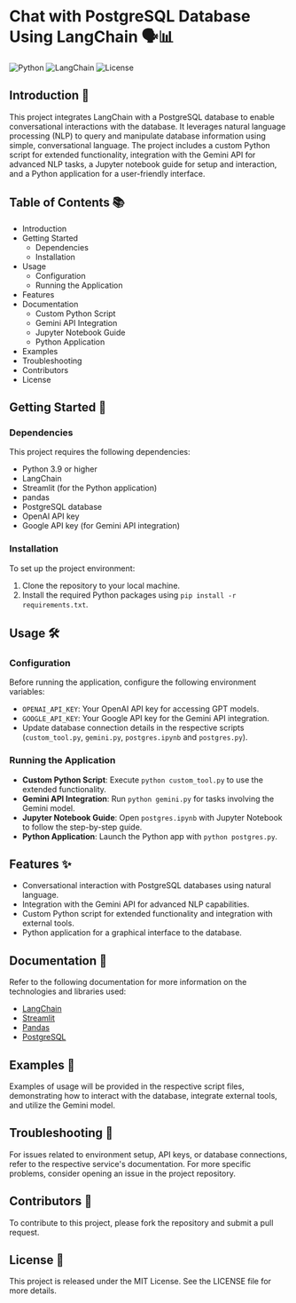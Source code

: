 
# Chat with PostgreSQL Database Using LangChain 🗣️📊

![Python](https://img.shields.io/badge/python-3.9+-blue.svg)
![LangChain](https://img.shields.io/badge/LangChain-Integrated-orange)
![License](https://img.shields.io/badge/license-MIT-green)

## Introduction 📜
This project integrates LangChain with a PostgreSQL database to enable conversational interactions with the database. It leverages natural language processing (NLP) to query and manipulate database information using simple, conversational language. The project includes a custom Python script for extended functionality, integration with the Gemini API for advanced NLP tasks, a Jupyter notebook guide for setup and interaction, and a Python application for a user-friendly interface.

## Table of Contents 📚
- Introduction
- Getting Started
  - Dependencies
  - Installation
- Usage
  - Configuration
  - Running the Application
- Features
- Documentation
  - Custom Python Script
  - Gemini API Integration
  - Jupyter Notebook Guide
  - Python Application
- Examples
- Troubleshooting
- Contributors
- License

## Getting Started 🚀

### Dependencies
This project requires the following dependencies:
- Python 3.9 or higher
- LangChain
- Streamlit (for the Python application)
- pandas
- PostgreSQL database
- OpenAI API key
- Google API key (for Gemini API integration)

### Installation
To set up the project environment:
1. Clone the repository to your local machine.
2. Install the required Python packages using `pip install -r requirements.txt`.

## Usage 🛠️

### Configuration
Before running the application, configure the following environment variables:
- `OPENAI_API_KEY`: Your OpenAI API key for accessing GPT models.
- `GOOGLE_API_KEY`: Your Google API key for the Gemini API integration.
- Update database connection details in the respective scripts (`custom_tool.py`, `gemini.py`, `postgres.ipynb` and `postgres.py`).

### Running the Application
- **Custom Python Script**: Execute `python custom_tool.py` to use the extended functionality.
- **Gemini API Integration**: Run `python gemini.py` for tasks involving the Gemini model.
- **Jupyter Notebook Guide**: Open `postgres.ipynb` with Jupyter Notebook to follow the step-by-step guide.
- **Python Application**: Launch the Python app with `python postgres.py`.

## Features ✨
- Conversational interaction with PostgreSQL databases using natural language.
- Integration with the Gemini API for advanced NLP capabilities.
- Custom Python script for extended functionality and integration with external tools.
- Python application for a graphical interface to the database.

## Documentation 📖
Refer to the following documentation for more information on the technologies and libraries used:
- [LangChain](https://langchain.com)
- [Streamlit](https://docs.streamlit.io)
- [Pandas](https://pandas.pydata.org/docs/)
- [PostgreSQL](https://www.postgresql.org/docs/)

## Examples 📝
Examples of usage will be provided in the respective script files, demonstrating how to interact with the database, integrate external tools, and utilize the Gemini model.

## Troubleshooting 🔧
For issues related to environment setup, API keys, or database connections, refer to the respective service's documentation. For more specific problems, consider opening an issue in the project repository.

## Contributors 👥
To contribute to this project, please fork the repository and submit a pull request.

## License 📄
This project is released under the MIT License. See the LICENSE file for more details.
